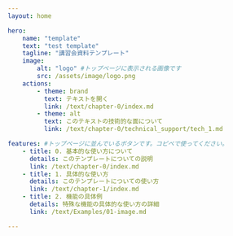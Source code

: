 ```yaml
---
layout: home

hero:
    name: "template"
    text: "test template"
    tagline: "講習会資料テンプレート"
    image:
        alt: "logo" #トップページに表示される画像です
        src: /assets/image/logo.png
    actions:
        - theme: brand
          text: テキストを開く
          link: /text/chapter-0/index.md
        - theme: alt
          text: このテキストの技術的な面について
          link: /text/chapter-0/technical_support/tech_1.md

features: #トップページに並んでいるボタンです。コピペで使ってください。
    - title: 0. 基本的な使い方について
      details: このテンプレートについての説明
      link: /text/chapter-0/index.md
    - title: 1. 具体的な使い方
      details: このテンプレートについての使い方
      link: /text/chapter-1/index.md
    - title: 2. 機能の具体例
      details: 特殊な機能の具体的な使い方の詳細
      link: /text/Examples/01-image.md

---
```


